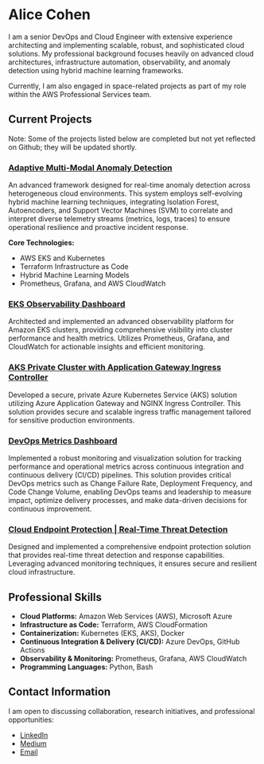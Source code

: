 # Alice Cohen

I am a senior DevOps and Cloud Engineer with extensive experience architecting and implementing scalable, robust, and sophisticated cloud solutions. My professional background focuses heavily on advanced cloud architectures, infrastructure automation, observability, and anomaly detection using hybrid machine learning frameworks.

Currently, I am also engaged in space-related projects as part of my role within the AWS Professional Services team.

## Current Projects

Note: Some of the projects listed below are completed but not yet reflected on Github; they will be updated shortly.

### [Adaptive Multi-Modal Anomaly Detection](https://github.com/aliceco01/adaptive-anomaly-detection)

An advanced framework designed for real-time anomaly detection across heterogeneous cloud environments. This system employs self-evolving hybrid machine learning techniques, integrating Isolation Forest, Autoencoders, and Support Vector Machines (SVM) to correlate and interpret diverse telemetry streams (metrics, logs, traces) to ensure operational resilience and proactive incident response.

**Core Technologies:**
- AWS EKS and Kubernetes
- Terraform Infrastructure as Code
- Hybrid Machine Learning Models
- Prometheus, Grafana, and AWS CloudWatch

### [EKS Observability Dashboard](https://github.com/aliceco01/AWS-EKS-Observability)

Architected and implemented an advanced observability platform for Amazon EKS clusters, providing comprehensive visibility into cluster performance and health metrics. Utilizes Prometheus, Grafana, and CloudWatch for actionable insights and efficient monitoring.

### [AKS Private Cluster with Application Gateway Ingress Controller](https://github.com/aliceco01/Azure-DevOps-AKS)

Developed a secure, private Azure Kubernetes Service (AKS) solution utilizing Azure Application Gateway and NGINX Ingress Controller. This solution provides secure and scalable ingress traffic management tailored for sensitive production environments.

### [DevOps Metrics Dashboard](https://github.com/aliceco01/devops-metrics)

Implemented a robust monitoring and visualization solution for tracking performance and operational metrics across continuous integration and continuous delivery (CI/CD) pipelines. This solution provides critical DevOps metrics such as Change Failure Rate, Deployment Frequency, and Code Change Volume, enabling DevOps teams and leadership to measure impact, optimize delivery processes, and make data-driven decisions for continuous improvement.

### [Cloud Endpoint Protection | Real-Time Threat Detection](https://github.com/aliceco01/Endpoint-Protection)

Designed and implemented a comprehensive endpoint protection solution that provides real-time threat detection and response capabilities. Leveraging advanced monitoring techniques, it ensures secure and resilient cloud infrastructure.

## Professional Skills

- **Cloud Platforms:** Amazon Web Services (AWS), Microsoft Azure
- **Infrastructure as Code:** Terraform, AWS CloudFormation
- **Containerization:** Kubernetes (EKS, AKS), Docker
- **Continuous Integration & Delivery (CI/CD):** Azure DevOps, GitHub Actions
- **Observability & Monitoring:** Prometheus, Grafana, AWS CloudWatch
- **Programming Languages:** Python, Bash

## Contact Information

I am open to discussing collaboration, research initiatives, and professional opportunities:

- [LinkedIn](https://www.linkedin.com/in/alicecohen)
- [Medium](https://medium.com/@aliceco01)
- [Email](mailto:alicecohen050@gmail.com)
